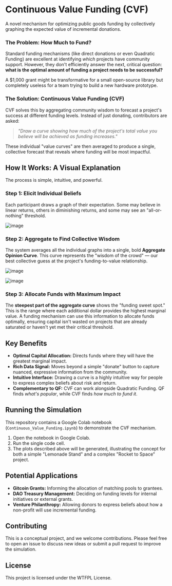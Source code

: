 
# Continuous Value Funding (CVF)

A novel mechanism for optimizing public goods funding by collectively graphing the expected value of incremental donations.



### The Problem: How Much to Fund?

Standard funding mechanisms (like direct donations or even Quadratic Funding) are excellent at identifying *which* projects have community support. However, they don't efficiently answer the next, critical question: **what is the optimal amount of funding a project needs to be successful?**

A $1,000 grant might be transformative for a small open-source library but completely useless for a team trying to build a new hardware prototype.

### The Solution: Continuous Value Funding (CVF)

CVF solves this by aggregating community wisdom to forecast a project's success at different funding levels. Instead of just donating, contributors are asked:

> *"Draw a curve showing how much of the project's total value you believe will be achieved as funding increases."*

These individual "value curves" are then averaged to produce a single, collective forecast that reveals where funding will be most impactful.

## How It Works: A Visual Explanation

The process is simple, intuitive, and powerful.

### Step 1: Elicit Individual Beliefs

Each participant draws a graph of their expectation. Some may believe in linear returns, others in diminishing returns, and some may see an "all-or-nothing" threshold.

![image](https://github.com/user-attachments/assets/1bfe4d02-24bc-4674-8fb6-b0d1b4b9bf40)


### Step 2: Aggregate to Find Collective Wisdom

The system averages all the individual graphs into a single, bold **Aggregate Opinion Curve**. This curve represents the "wisdom of the crowd" — our best collective guess at the project's funding-to-value relationship.

![image](https://github.com/user-attachments/assets/363b4043-5195-40a6-bdfd-9583d7c9b3af)

![image](https://github.com/user-attachments/assets/dd9b5620-6b5c-48c4-99bd-f5b2a351ff93)

### Step 3: Allocate Funds with Maximum Impact

The **steepest part of the aggregate curve** shows the "funding sweet spot." This is the range where each additional dollar provides the highest marginal value. A funding mechanism can use this information to allocate funds optimally, ensuring capital isn't wasted on projects that are already saturated or haven't yet met their critical threshold.

## Key Benefits

*   **Optimal Capital Allocation:** Directs funds where they will have the greatest marginal impact.
*   **Rich Data Signal:** Moves beyond a simple "donate" button to capture nuanced, expressive information from the community.
*   **Intuitive Interface:** Drawing a curve is a highly intuitive way for people to express complex beliefs about risk and return.
*   **Complementary to QF:** CVF can work alongside Quadratic Funding. QF finds *what's popular*, while CVF finds *how much to fund it*.

## Running the Simulation

This repository contains a Google Colab notebook (`Continuous_Value_Funding.ipynb`) to demonstrate the CVF mechanism.

1.  Open the notebook in Google Colab.
2.  Run the single code cell.
3.  The plots described above will be generated, illustrating the concept for both a simple "Lemonade Stand" and a complex "Rocket to Space" project.

## Potential Applications

*   **Gitcoin Grants:** Informing the allocation of matching pools to grantees.
*   **DAO Treasury Management:** Deciding on funding levels for internal initiatives or external grants.
*   **Venture Philanthropy:** Allowing donors to express beliefs about how a non-profit will use incremental funding.

## Contributing

This is a conceptual project, and we welcome contributions. Please feel free to open an issue to discuss new ideas or submit a pull request to improve the simulation.

## License

This project is licensed under the WTFPL License.

